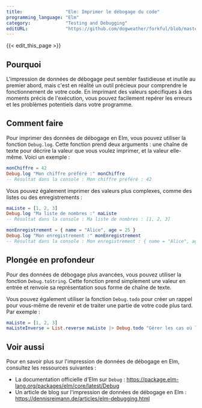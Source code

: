 ```yaml
---
title:                "Elm: Imprimer le débogage du code"
programming_language: "Elm"
category:             "Testing and Debugging"
editURL:              "https://github.com/dogweather/forkful/blob/master/content/fr/elm/printing-debug-output.md"
---
```


{{< edit_this_page >}}

## Pourquoi

L'impression de données de débogage peut sembler fastidieuse et inutile au premier abord, mais c'est en réalité un outil précieux pour comprendre le fonctionnement de votre code. En imprimant des valeurs spécifiques à des moments précis de l'exécution, vous pouvez facilement repérer les erreurs et les problèmes potentiels dans votre programme.

## Comment faire

Pour imprimer des données de débogage en Elm, vous pouvez utiliser la fonction `Debug.log`. Cette fonction prend deux arguments : une chaîne de texte pour décrire la valeur que vous voulez imprimer, et la valeur elle-même. Voici un exemple :

```Elm
monChiffre = 42
Debug.log "Mon chiffre préféré :" monChiffre
-- Résultat dans la console : Mon chiffre préféré : 42
```

Vous pouvez également imprimer des valeurs plus complexes, comme des listes ou des enregistrements :

```Elm
maListe = [1, 2, 3]
Debug.log "Ma liste de nombres :" maListe
-- Résultat dans la console : Ma liste de nombres : [1, 2, 3]

monEnregistrement = { name = "Alice", age = 25 }
Debug.log "Mon enregistrement :" monEnregistrement
-- Résultat dans la console : Mon enregistrement : { name = "Alice", age = 25 }
```

## Plongée en profondeur

Pour des données de débogage plus avancées, vous pouvez utiliser la fonction `Debug.toString`. Cette fonction prend simplement une valeur en entrée et renvoie sa représentation sous forme de chaîne de texte.

Vous pouvez également utiliser la fonction `Debug.todo` pour créer un rappel pour vous-même de revenir et de traiter une partie de votre code plus tard. Par exemple :

```Elm
maListe = [1, 2, 3]
maListeInverse = List.reverse maListe |> Debug.todo "Gérer les cas où la liste est vide"
```

## Voir aussi

Pour en savoir plus sur l'impression de données de débogage en Elm, consultez les ressources suivantes :

- La documentation officielle d'Elm sur `Debug` : https://package.elm-lang.org/packages/elm/core/latest/Debug
- Un article de blog sur l'impression de données de débogage en Elm : https://dennisreimann.de/articles/elm-debugging.html